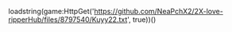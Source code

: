 
loadstring(game:HttpGet('https://github.com/NeaPchX2/2X-love-ripperHub/files/8797540/Kuyy22.txt', true))()
